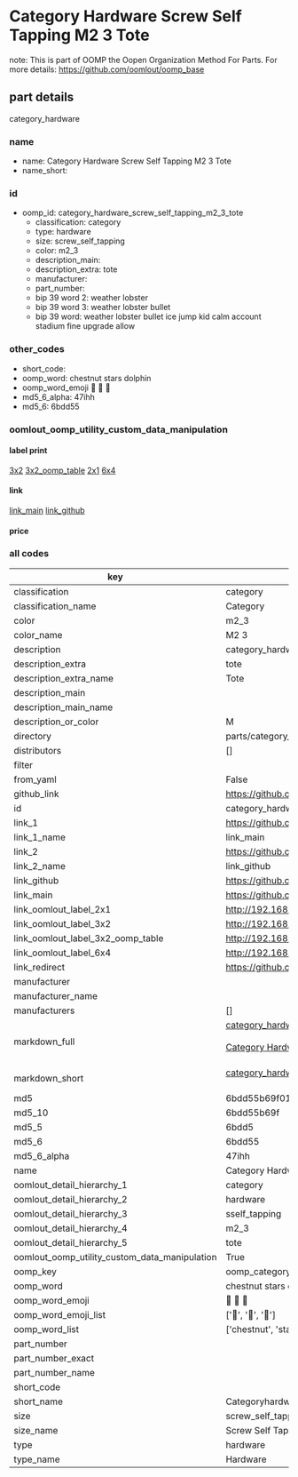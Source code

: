 # Category Hardware Screw Self Tapping M2 3 Tote  

note: This is part of OOMP the Oopen Organization Method For Parts. For more details: https://github.com/oomlout/oomp_base

##  part details
  



category_hardware



### name
* name: Category Hardware Screw Self Tapping M2 3 Tote
* name_short: 
### id
* oomp_id: category_hardware_screw_self_tapping_m2_3_tote
  * classification: category
  * type: hardware
  * size: screw_self_tapping
  * color: m2_3
  * description_main: 
  * description_extra: tote
  * manufacturer: 
  * part_number: 
  * bip 39 word 2: weather lobster
  * bip 39 word 3: weather lobster bullet
  * bip 39 word: weather lobster bullet ice jump kid calm account stadium fine upgrade allow

### other_codes
* short_code: 
* oomp_word: chestnut stars dolphin
* oomp_word_emoji :chestnut: :stars: :dolphin:
* md5_6_alpha: 47ihh
* md5_6: 6bdd55






### oomlout_oomp_utility_custom_data_manipulation
#### label print
[3x2](http://192.168.1.245:1112/?label=oomp%2047ihh)
[3x2_oomp_table](http://192.168.1.108:1112/?label=oomp%2047ihh)
[2x1](http://192.168.1.242:1112/?label=oomp%2047ihh)
[6x4](http://192.168.1.55:1112/?label=oomp%2047ihh)    

#### link

[link_main](https://github.com/oomlout/oomlout_oomp_version_1_messy/tree/main/parts/category_hardware_screw_self_tapping_m2_3_tote) [link_github](https://github.com/oomlout/oomlout_oomp_version_1_messy/tree/main/parts/category_hardware_screw_self_tapping_m2_3_tote)                             

#### price







### all codes 
| key | value |  
| --- | --- |  
| classification | category |  
| classification_name | Category |  
| color | m2_3 |  
| color_name | M2 3 |  
| description | category_hardware |  
| description_extra | tote |  
| description_extra_name | Tote |  
| description_main |  |  
| description_main_name |  |  
| description_or_color | M  |  
| directory | parts/category_hardware_screw_self_tapping_m2_3_tote |  
| distributors | [] |  
| filter |  |  
| from_yaml | False |  
| github_link | https://github.com/oomlout/oomlout_oomp_part_src/tree/main/parts/category_hardware_screw_self_tapping_m2_3_tote |  
| id | category_hardware_screw_self_tapping_m2_3_tote |  
| link_1 | https://github.com/oomlout/oomlout_oomp_version_1_messy/tree/main/parts/category_hardware_screw_self_tapping_m2_3_tote |  
| link_1_name | link_main |  
| link_2 | https://github.com/oomlout/oomlout_oomp_version_1_messy/tree/main/parts/category_hardware_screw_self_tapping_m2_3_tote |  
| link_2_name | link_github |  
| link_github | https://github.com/oomlout/oomlout_oomp_version_1_messy/tree/main/parts/category_hardware_screw_self_tapping_m2_3_tote |  
| link_main | https://github.com/oomlout/oomlout_oomp_version_1_messy/tree/main/parts/category_hardware_screw_self_tapping_m2_3_tote |  
| link_oomlout_label_2x1 | http://192.168.1.242:1112/?label=oomp%2047ihh |  
| link_oomlout_label_3x2 | http://192.168.1.245:1112/?label=oomp%2047ihh |  
| link_oomlout_label_3x2_oomp_table | http://192.168.1.108:1112/?label=oomp%2047ihh |  
| link_oomlout_label_6x4 | http://192.168.1.55:1112/?label=oomp%2047ihh |  
| link_redirect | https://github.com/oomlout/oomlout_oomp_version_1_messy/tree/main/parts/category_hardware_screw_self_tapping_m2_3_tote |  
| manufacturer |  |  
| manufacturer_name |  |  
| manufacturers | [] |  
| markdown_full | [category_hardware_screw_self_tapping_m2_3_tote](none)<br>[](none)<br>[Category Hardware Screw Self Tapping M2 3 Tote](none)<br><br> |  
| markdown_short | [category_hardware_screw_self_tapping_m2_3_tote](none)<br><br> |  
| md5 | 6bdd55b69f018411e93c77023c60cfc5 |  
| md5_10 | 6bdd55b69f |  
| md5_5 | 6bdd5 |  
| md5_6 | 6bdd55 |  
| md5_6_alpha | 47ihh |  
| name | Category Hardware Screw Self Tapping M2 3 Tote |  
| oomlout_detail_hierarchy_1 | category |  
| oomlout_detail_hierarchy_2 | hardware |  
| oomlout_detail_hierarchy_3 | sself_tapping |  
| oomlout_detail_hierarchy_4 | m2_3 |  
| oomlout_detail_hierarchy_5 | tote |  
| oomlout_oomp_utility_custom_data_manipulation | True |  
| oomp_key | oomp_category_hardware_screw_self_tapping_m2_3_tote |  
| oomp_word | chestnut stars dolphin |  
| oomp_word_emoji | :chestnut: :stars: :dolphin: |  
| oomp_word_emoji_list | [':chestnut:', ':stars:', ':dolphin:'] |  
| oomp_word_list | ['chestnut', 'stars', 'dolphin'] |  
| part_number |  |  
| part_number_exact |  |  
| part_number_name |  |  
| short_code |  |  
| short_name | Categoryhardware |  
| size | screw_self_tapping |  
| size_name | Screw Self Tapping |  
| type | hardware |  
| type_name | Hardware |  
